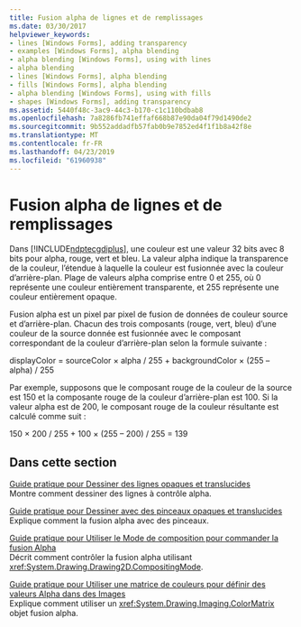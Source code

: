 ```yaml
---
title: Fusion alpha de lignes et de remplissages
ms.date: 03/30/2017
helpviewer_keywords:
- lines [Windows Forms], adding transparency
- examples [Windows Forms], alpha blending
- alpha blending [Windows Forms], using with lines
- alpha blending
- lines [Windows Forms], alpha blending
- fills [Windows Forms], alpha blending
- alpha blending [Windows Forms], using with fills
- shapes [Windows Forms], adding transparency
ms.assetid: 5440f48c-3ac9-44c3-b170-c1c110bdbab8
ms.openlocfilehash: 7a8286fb741effaf668b87e90da04f79d1490de2
ms.sourcegitcommit: 9b552addadfb57fab0b9e7852ed4f1f1b8a42f8e
ms.translationtype: MT
ms.contentlocale: fr-FR
ms.lasthandoff: 04/23/2019
ms.locfileid: "61960938"
---
```

# <a name="alpha-blending-lines-and-fills"></a>Fusion alpha de lignes et de remplissages
Dans [!INCLUDE[ndptecgdiplus](../../../../includes/ndptecgdiplus-md.md)], une couleur est une valeur 32 bits avec 8 bits pour alpha, rouge, vert et bleu. La valeur alpha indique la transparence de la couleur, l’étendue à laquelle la couleur est fusionnée avec la couleur d’arrière-plan. Plage de valeurs alpha comprise entre 0 et 255, où 0 représente une couleur entièrement transparente, et 255 représente une couleur entièrement opaque.  
  
 Fusion alpha est un pixel par pixel de fusion de données de couleur source et d’arrière-plan. Chacun des trois composants (rouge, vert, bleu) d’une couleur de la source donnée est fusionnée avec le composant correspondant de la couleur d’arrière-plan selon la formule suivante :  
  
 displayColor = sourceColor × alpha / 255 + backgroundColor × (255 – alpha) / 255  
  
 Par exemple, supposons que le composant rouge de la couleur de la source est 150 et la composante rouge de la couleur d’arrière-plan est 100. Si la valeur alpha est de 200, le composant rouge de la couleur résultante est calculé comme suit :  
  
 150 × 200 / 255 + 100 × (255 – 200) / 255 = 139  
  
## <a name="in-this-section"></a>Dans cette section  
 [Guide pratique pour Dessiner des lignes opaques et translucides](how-to-draw-opaque-and-semitransparent-lines.md)  
 Montre comment dessiner des lignes à contrôle alpha.  
  
 [Guide pratique pour Dessiner avec des pinceaux opaques et translucides](how-to-draw-with-opaque-and-semitransparent-brushes.md)  
 Explique comment la fusion alpha avec des pinceaux.  
  
 [Guide pratique pour Utiliser le Mode de composition pour commander la fusion Alpha](how-to-use-compositing-mode-to-control-alpha-blending.md)  
 Décrit comment contrôler la fusion alpha utilisant <xref:System.Drawing.Drawing2D.CompositingMode>.  
  
 [Guide pratique pour Utiliser une matrice de couleurs pour définir des valeurs Alpha dans des Images](how-to-use-a-color-matrix-to-set-alpha-values-in-images.md)  
 Explique comment utiliser un <xref:System.Drawing.Imaging.ColorMatrix> objet fusion alpha.
